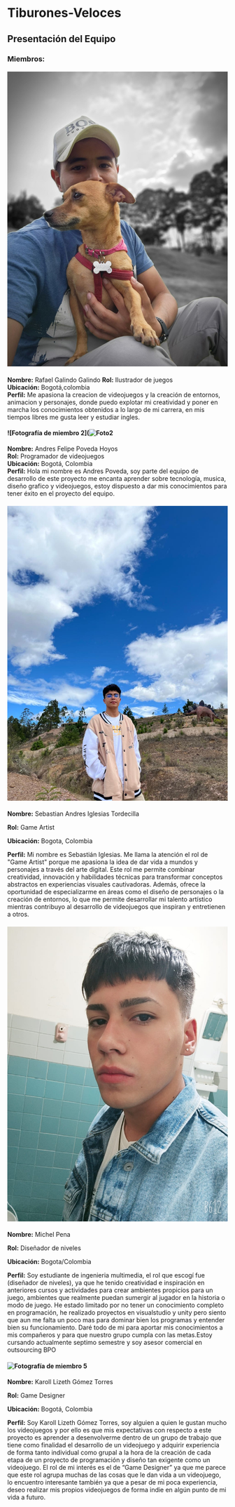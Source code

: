 # Tiburones-Veloces

## Presentación del Equipo 

### Miembros:

#### ![Fotografía de miembro 1](20230813_150431.jpg)
**Nombre:** Rafael Galindo Galindo 
**Rol:** Ilustrador de juegos  
**Ubicación:** Bogotá,colombia  
**Perfil:** Me apasiona la creacion de videojuegos y la creación de entornos, animacion y personajes, donde puedo explotar mi creatividad y poner en marcha los conocimientos obtenidos a lo largo de mi carrera, en mis tiempos libres me gusta leer y estudiar ingles.

#### ![Fotografía de miembro 2](![Foto2](https://github.com/user-attachments/assets/3c783ac1-9ba3-4dcf-b0a9-48974a887ecb)
**Nombre:** Andres Felipe Poveda Hoyos   
**Rol:** Programador de videojuegos  
**Ubicación:** Bogotá, Colombia  
**Perfil:** Hola mi nombre es Andres Poveda, soy parte del equipo de desarrollo de este proyecto me encanta aprender sobre tecnología, musica, diseño grafico y videojuegos, estoy dispuesto a dar mis conocimientos para tener éxito en el proyecto del equipo.

#### ![Fotografía de miembro 3](Miembro-3.jpg)
**Nombre:** Sebastian Andres Iglesias Tordecilla

**Rol:** Game Artist

**Ubicación:** Bogota, Colombia

**Perfil:** Mi nombre es Sebastián Iglesias. Me llama la atención el rol de "Game Artist" porque me apasiona la idea de dar vida a mundos y personajes a través del arte digital. Este rol me permite combinar creatividad, innovación y habilidades técnicas para transformar conceptos abstractos en experiencias visuales cautivadoras. Además, ofrece la oportunidad de especializarme en áreas como el diseño de personajes o la creación de entornos, lo que me permite desarrollar mi talento artístico mientras contribuyo al desarrollo de videojuegos que inspiran y entretienen a otros.

#### ![Fotografía de miembro 4](0f844f00-64d1-4e00-a69d-495d090a410c.jpg)
**Nombre:** Michel Pena

**Rol:** Diseñador de niveles   

**Ubicación:** Bogota/Colombia 

**Perfil:** Soy estudiante de ingenieria multimedia, el rol que escogí fue (diseñador de niveles), ya que he tenido creatividad e inspiración en anteriores cursos y actividades para crear ambientes propicios para un juego, ambientes que realmente puedan sumergir al jugador en la historia o modo de juego. He estado limitado por no tener un conocimiento completo en programación, he realizado proyectos en visualstudio y unity pero siento que aun me falta un poco mas para dominar bien los programas y entender bien su funcionamiento. Daré todo de mi para aportar mis conocimientos a mis compañeros y para que nuestro grupo cumpla con las metas.Estoy cursando actualmente septimo semestre y soy asesor comercial en outsourcing BPO


#### ![Fotografía de miembro 5](ruta/foto2.jpg)

**Nombre:** Karoll Lizeth Gómez Torres

**Rol:** Game Designer 

**Ubicación:** Bogotá, Colombia 

**Perfil:** Soy Karoll Lizeth Gómez Torres, soy alguien a quien le gustan mucho los videojuegos y por ello es que mis expectativas con respecto a este proyecto es aprender a desenvolverme dentro de un grupo de trabajo que tiene como finalidad el desarrollo de un videojuego y adquirir experiencia de forma tanto individual como grupal a la hora de la creación de cada etapa de un proyecto de programación y diseño tan exigente como un videojuego. El rol de mi interés es el de “Game Designer” ya que me parece que este rol agrupa muchas de las cosas que le dan vida a un videojuego, lo encuentro interesante también ya que a pesar de mi poca experiencia, deseo realizar mis propios videojuegos de forma indie en algún punto de mi vida a futuro. 

